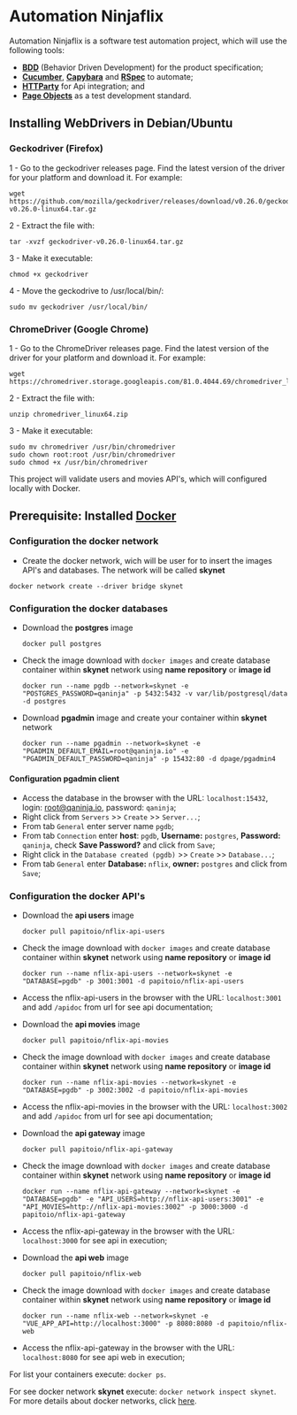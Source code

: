 # Automation Ninjaflix

  Automation Ninjaflix is a software test automation project, which will use the following tools:

  - **[BDD](https://cucumber.io/docs/gherkin)** (Behavior Driven Development) for the product specification;
  - **[Cucumber](https://docs.cucumber.io/installation)**, **[Capybara](https://github.com/teamcapybara/capybara)** and **[RSpec](https://rspec.info)** to automate;
  - **[HTTParty](https://github.com/jnunemaker/httparty)** for Api integration; and
  - **[Page Objects](https://github.com/SeleniumHQ/selenium/wiki/PageObjects)** as a test development standard.


## Installing WebDrivers in Debian/Ubuntu

  ### Geckodriver (Firefox)

  1 - Go to the geckodriver releases page. Find the latest version of the driver for your platform and download it. For example:

  ```
  wget https://github.com/mozilla/geckodriver/releases/download/v0.26.0/geckodriver-v0.26.0-linux64.tar.gz
  ```

  2 - Extract the file with:

  ```
  tar -xvzf geckodriver-v0.26.0-linux64.tar.gz
  ```

  3 - Make it executable:

  ```
  chmod +x geckodriver
  ```

  4 - Move the geckodrive to /usr/local/bin/:

  ```
  sudo mv geckodriver /usr/local/bin/
  ```

  ### ChromeDriver (Google Chrome)

  1 - Go to the ChromeDriver releases page. Find the latest version of the driver for your platform and download it. For example:

  ```
  wget https://chromedriver.storage.googleapis.com/81.0.4044.69/chromedriver_linux64.zip
  ```

  2 - Extract the file with:

  ```
  unzip chromedriver_linux64.zip
  ```

  3 - Make it executable:

  ```
  sudo mv chromedriver /usr/bin/chromedriver
  sudo chown root:root /usr/bin/chromedriver
  sudo chmod +x /usr/bin/chromedriver
  ```


  This project will validate users and movies API's, which will configured locally with Docker.

## Prerequisite: Installed [Docker](https://docs.docker.com/engine/install)

  ### Configuration the docker network

  - Create the docker network, wich will be  user for to insert the images API's and databases. The network will be called **skynet**
  ```
  docker network create --driver bridge skynet
  ```

  ### Configuration the docker databases

  - Download the **postgres** image
    ```
    docker pull postgres
    ```
  - Check the image download with `docker images` and create database container within **skynet** network using **name repository** or **image id**
    ```
    docker run --name pgdb --network=skynet -e "POSTGRES_PASSWORD=qaninja" -p 5432:5432 -v var/lib/postgresql/data -d postgres
    ```
  - Download **pgadmin** image and create your container within **skynet** network
    ```
    docker run --name pgadmin --network=skynet -e "PGADMIN_DEFAULT_EMAIL=root@qaninja.io" -e "PGADMIN_DEFAULT_PASSWORD=qaninja" -p 15432:80 -d dpage/pgadmin4
    ```
  #### Configuration pgadmin client

  - Access the database in the browser with the URL: `localhost:15432`, login: root@qaninja.io, password: `qaninja`;
  - Right click from `Servers` >> `Create` >> `Server...`;
  - From tab `General` enter server name `pgdb`;
  - From tab `Connection` enter **host**: `pgdb`, **Username:** `postgres`, **Password:** `qaninja`, check **Save Password?** and click from `Save`;
  - Right click in the `Database created (pgdb)` >> `Create` >> `Database...`;
  - From tab `General` enter **Database:** `nflix`, **owner:** `postgres` and click from `Save`;

  ### Configuration the docker API's

  - Download the **api users** image
    ```
    docker pull papitoio/nflix-api-users
    ```
  - Check the image download with `docker images` and create database container within **skynet** network using **name repository** or **image id**
    ```
    docker run --name nflix-api-users --network=skynet -e "DATABASE=pgdb" -p 3001:3001 -d papitoio/nflix-api-users
    ```
  - Access the nflix-api-users in the browser with the URL: `localhost:3001` and add `/apidoc` from url for see api documentation;

  - Download the **api movies** image
    ```
    docker pull papitoio/nflix-api-movies
    ```
  - Check the image download with `docker images` and create database container within **skynet** network using **name repository** or **image id**
    ```
    docker run --name nflix-api-movies --network=skynet -e "DATABASE=pgdb" -p 3002:3002 -d papitoio/nflix-api-movies
    ```
  - Access the nflix-api-movies in the browser with the URL: `localhost:3002` and add `/apidoc` from url for see api documentation;

  - Download the **api gateway** image
    ```
    docker pull papitoio/nflix-api-gateway
    ```
  - Check the image download with `docker images` and create database container within **skynet** network using **name repository** or **image id**
    ```
    docker run --name nflix-api-gateway --network=skynet -e "DATABASE=pgdb" -e "API_USERS=http://nflix-api-users:3001" -e "API_MOVIES=http://nflix-api-movies:3002" -p 3000:3000 -d papitoio/nflix-api-gateway
    ```
  - Access the nflix-api-gateway in the browser with the URL: `localhost:3000` for see api in execution;

  - Download the **api web** image
    ```
    docker pull papitoio/nflix-web
    ```
  - Check the image download with `docker images` and create database container within **skynet** network using **name repository** or **image id**
    ```
    docker run --name nflix-web --network=skynet -e "VUE_APP_API=http://localhost:3000" -p 8080:8080 -d papitoio/nflix-web
    ```
  - Access the nflix-api-gateway in the browser with the URL: `localhost:8080` for see api web in execution;

 For list your containers execute: `docker ps`.

 For see docker network **skynet** execute: `docker network inspect skynet`. For more details about docker networks, click [here](https://docs.docker.com/network/network-tutorial-standalone).
